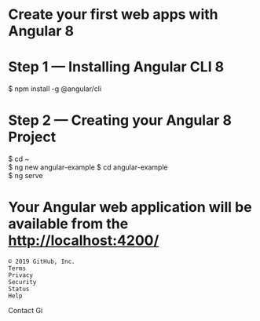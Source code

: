 
# Create your first web apps with Angular 8


# Step 1 — Installing Angular CLI 8
  $ npm install -g @angular/cli
  
# Step 2 — Creating your Angular 8 Project
  $ cd ~  
  $ ng new angular-example
  $ cd angular-example  
  $ ng serve
  
# Your Angular web application will be available from the  [http://localhost:4200/](http://localhost:4200/)

    © 2019 GitHub, Inc.
    Terms
    Privacy
    Security
    Status
    Help

Contact Gi
